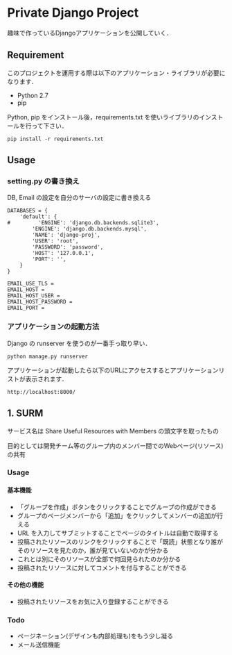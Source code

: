 # Private Django Project

趣味で作っているDjangoアプリケーションを公開していく．

## Requirement

このプロジェクトを運用する際は以下のアプリケーション・ライブラリが必要になります．

- Python 2.7
- pip

Python, pip をインストール後，requirements.txt を使いライブラリのインストールを行って下さい．

    pip install -r requirements.txt

## Usage

### setting.py の書き換え

DB, Email の設定を自分のサーバの設定に書き換える

    DATABASES = {
        'default': {
    #         'ENGINE': 'django.db.backends.sqlite3',
            'ENGINE': 'django.db.backends.mysql',
            'NAME': 'django-proj',
            'USER': 'root',
            'PASSWORD': 'password',
            'HOST': '127.0.0.1',
            'PORT': '',
        }
    }

    EMAIL_USE_TLS = 
    EMAIL_HOST = 
    EMAIL_HOST_USER = 
    EMAIL_HOST_PASSWORD = 
    EMAIL_PORT = 

### アプリケーションの起動方法

Django の runserver を使うのが一番手っ取り早い．

    python manage.py runserver

アプリケーションが起動したら以下のURLにアクセスするとアプリケーションリストが表示されます．

    http://localhost:8000/

## 1. SURM

サービス名は Share Useful Resources with Members の頭文字を取ったもの

目的としては開発チーム等のグループ内のメンバー間でのWebページ(リソース)の共有

### Usage

#### 基本機能

- 「グループを作成」ボタンをクリックすることでグループの作成ができる
- グループのページメンバーから「追加」をクリックしてメンバーの追加が行える
- URL を入力してサブミットすることでページのタイトルは自動で取得する
- 投稿されたリソースのリンクをクリックすることで「既読」状態となり誰がそのリソースを見たのか，誰が見ていないのかが分かる
- これとは別にそのリソースが全部で何回見られたのか分かる
- 投稿されたリソースに対してコメントを付与することができる

#### その他の機能

- 投稿されたリソースをお気に入り登録することができる

### Todo

- ページネーション(デザインも内部処理も)をもう少し凝る
- メール送信機能